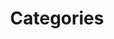 ---
title: Categories
categorie:
- nom: "Mini-Bad"
  image: "/img/categories/minibad.png"
  annee: "2013"
- nom: "Poussins"
  image: "/img/categories/poussins.png"
  annee: "2011-2012"
- nom: "Benjamins"
  image: "/img/categories/benjamins.png"
  annee: "2009-2010"
- nom: "Minimes"
  image: "/img/categories/minimes.png"
  annee: "2007-2008"
- nom: "Cadets"
  image: "/img/categories/cadets.png"
  annee: "2005-2006"
- nom: "Juniors"
  image: "/img/categories/juniors.png"
  annee: "2003-2004"
---